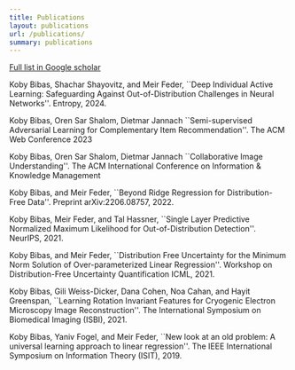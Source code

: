 ```yaml
---
title: Publications
layout: publications
url: /publications/
summary: publications
---
```


[Full list in Google scholar](https://scholar.google.com/citations?user=MYsSRvYAAAAJ&hl=iw)

Koby Bibas, Shachar Shayovitz, and Meir Feder, ``Deep Individual Active Learning: Safeguarding Against Out-of-Distribution Challenges in Neural Networks''. Entropy, 2024. 

Koby Bibas, Oren Sar Shalom, Dietmar Jannach ``Semi-supervised Adversarial Learning for Complementary Item Recommendation''. The ACM Web Conference 2023

Koby Bibas, Oren Sar Shalom, Dietmar Jannach ``Collaborative Image Understanding''. The ACM International Conference on Information & Knowledge Management

Koby Bibas, and Meir Feder, ``Beyond Ridge Regression for Distribution-Free Data''. Preprint arXiv:2206.08757, 2022.

Koby Bibas, Meir Feder, and Tal Hassner, ``Single Layer Predictive Normalized Maximum Likelihood for Out-of-Distribution Detection''. NeurIPS, 2021.

Koby Bibas, and Meir Feder, ``Distribution Free Uncertainty for the Minimum Norm Solution of Over-parameterized Linear Regression''. Workshop on Distribution-Free Uncertainty Quantification ICML, 2021.

Koby Bibas, Gili Weiss-Dicker, Dana Cohen, Noa Cahan, and Hayit Greenspan, ``Learning Rotation Invariant Features for Cryogenic Electron Microscopy Image Reconstruction''. The International Symposium on Biomedical Imaging (ISBI), 2021.

Koby Bibas, Yaniv Fogel, and Meir Feder, ``New look at an old problem: A universal learning approach to linear regression''. The IEEE International Symposium on Information Theory (ISIT), 2019.